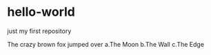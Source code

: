 # hello-world
just my first repository

The crazy brown fox jumped over 
a.The Moon
b.The Wall
c.The Edge
